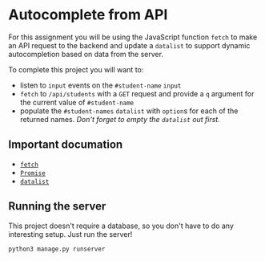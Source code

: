 # Autocomplete from API

For this assignment you will be using the JavaScript function `fetch`
to make an API request to the backend and update a `datalist` to support
dynamic autocompletion based on data from the server.

To complete this project you will want to:

- listen to `input` events on the `#student-name` `input`
- `fetch` to `/api/students` with a `GET` request and provide
  a `q` argument for the current value of `#student-name`
- populate the `#student-names` `datalist` with `option`s
  for each of the returned names. _Don't forget to empty the
  `datalist` out first._

## Important documation

- [`fetch`](https://developer.mozilla.org/en-US/docs/Web/API/Fetch_API/Using_Fetch)
- [`Promise`](https://developer.mozilla.org/en-US/docs/Web/JavaScript/Reference/Global_Objects/Promise)
- [`datalist`](https://developer.mozilla.org/en-US/docs/Web/HTML/Element/datalist)

## Running the server

This project doesn't require a database, so you don't have to do any interesting setup. Just run the server!

`python3 manage.py runserver`
